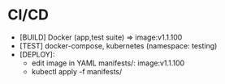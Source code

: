# CI/CD

- [BUILD] Docker (app,test suite) => image:v1.1.100
- [TEST] docker-compose, kubernetes (namespace: testing)
- [DEPLOY]:
  -  edit image in YAML manifests/: image:v1.1.100
  -  kubectl apply -f manifests/
